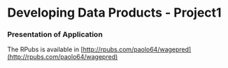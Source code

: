 # Developing Data Products - Project1

### Presentation of Application

The RPubs is available in [http://rpubs.com/paolo64/wagepred](http://rpubs.com/paolo64/wagepred)
